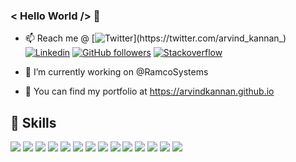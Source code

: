### < Hello World /> 👋

- 📫 Reach me @ 
[![Twitter](https://img.shields.io/badge/-arvindkannan-blue?style=flat-square&labelColor=1ca0f1&logo=twitter&logoColor=white&link=https://twitter.com/arvind_kannan_)](https://twitter.com/arvind_kannan_)
[![Linkedin](https://img.shields.io/badge/-arvindkannan-blue?style=flat-square&logo=Linkedin&logoColor=white&link=https://www.linkedin.com/in/arvindkannan1)](https://www.linkedin.com/in/arvindkannan1)
[![GitHub followers](https://img.shields.io/github/followers/arvindkannan?label=Follow&style=social)](https://github.com/arvindkannan/?tab=follow)
[![Stackoverflow](https://img.shields.io/badge/Stack_Overflow-FE7A16??style=flat-square&logo=stack-overflow&logoColor=white)](https://stackoverflow.com/story/arvind_k)

- 🔭 I’m currently working on @RamcoSystems
- 🌱 You can find my portfolio at https://arvindkannan.github.io

## 🚀 Skills

![](https://img.shields.io/badge/C%23-239120?style=for-the-badge&logo=c-sharp&logoColor=white) 
![](https://img.shields.io/badge/Node.js-43853D?style=for-the-badge&logo=node.js&logoColor=white)
![](https://img.shields.io/badge/TypeScript-007ACC?style=for-the-badge&logo=typescript&logoColor=white)
![](https://img.shields.io/badge/React-20232A?style=for-the-badge&logo=react&logoColor=61DAFB)
![](https://img.shields.io/badge/Python-14354C?style=for-the-badge&logo=python&logoColor=white)
![](https://img.shields.io/badge/Javascript-323330?style=for-the-badge&logo=javascript&logoColor=F7DF1E)
![](https://img.shields.io/badge/docker%20-%230db7ed.svg?&style=for-the-badge&logo=docker&logoColor=white)
![](https://img.shields.io/badge/Rust-000000?style=for-the-badge&logo=rust&logoColor=white)
![](https://img.shields.io/badge/MongoDB-4EA94B?style=for-the-badge&logo=mongodb&logoColor=white)
![](https://img.shields.io/badge/git%20-%23F05033.svg?&style=for-the-badge&logo=git&logoColor=white)
![](https://img.shields.io/badge/nginx%20-%23009639.svg?&style=for-the-badge&logo=nginx&logoColor=white)
![](https://img.shields.io/badge/PostgreSQL-316192?style=for-the-badge&logo=postgresql&logoColor=white)
![](https://img.shields.io/badge/mysql-%2300f.svg?&style=for-the-badge&logo=mysql&logoColor=white)
![](https://img.shields.io/badge/Markdown-000000?style=for-the-badge&logo=markdown&logoColor=white)

<!--
**arvindkannan/arvindkannan** is a ✨ _special_ ✨ repository because its `README.md` (this file) appears on your GitHub profile.

Here are some ideas to get you started:

- 🔭 I’m currently working on ...
- 🌱 I’m currently learning ...
- 👯 I’m looking to collaborate on ...
- 🤔 I’m looking for help with ...
- 💬 Ask me about ...
- 📫 How to reach me: ...
- 😄 Pronouns: ...
- ⚡ Fun fact: ...
-->
